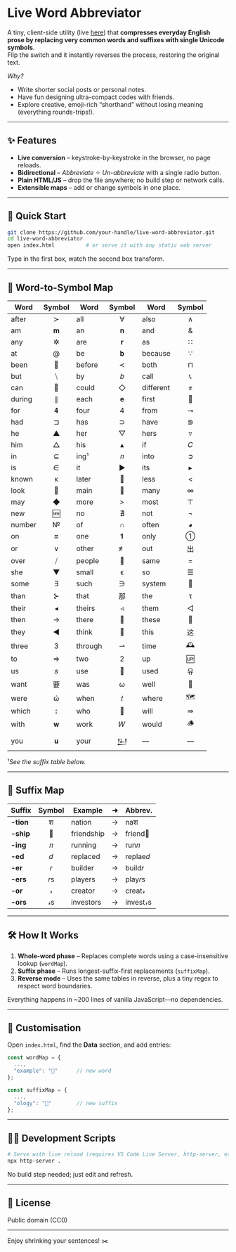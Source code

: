 # Live Word Abbreviator

A tiny, client-side utility (live [here](https://thiagovscoelho.github.io/abbreviator/)) that **compresses everyday English prose by replacing very common words and suffixes with single Unicode symbols**.  
Flip the switch and it instantly reverses the process, restoring the original text.

*Why?*  
- Write shorter social posts or personal notes.  
- Have fun designing ultra-compact codes with friends.  
- Explore creative, emoji-rich “shorthand” without losing meaning (everything rounds-trips!).

---

## ✨ Features
- **Live conversion** – keystroke-by-keystroke in the browser, no page reloads.
- **Bidirectional** – _Abbreviate_ ✧ _Un-abbreviate_ with a single radio button.
- **Plain HTML/JS** – drop the file anywhere; no build step or network calls.
- **Extensible maps** – add or change symbols in one place.

---

## 🚀 Quick Start

```bash
git clone https://github.com/your-handle/live-word-abbreviator.git
cd live-word-abbreviator
open index.html          # or serve it with any static web server
```

Type in the first box, watch the second box transform.

---

## 🔡 Word-to-Symbol Map

| Word   | Symbol | Word    | Symbol | Word      | Symbol |
| ------ | :----: | ------- | :----: | --------- | :----: |
| after  |    ≻   | all     |    ∀   | also      |    ∧   |
| am     |   𝐦   | an      |   𝐧   | and       |    &   |
| any    |    ✲   | are     |   𝐫   | as        |    ∷   |
| at     |    @   | be      |   𝐛   | because   |    ∵   |
| been   |   🚮   | before  |   ≺   | both      |    ⊓   |
| but    |    ⧹   | by      |   𝑏   | call      |   📞   |
| can    |   🥫   | could   |    ◇   | different |    ≠   |
| during |    ∥   | each    |   𝐞   | first     |   🥇   |
| for    |   𝟒   | four    |    4   | from      |    ⊸   |
| had    |    ⊐   | has     |    ⊃   | have      |    ⋑   |
| he     |    ▲   | her     |    ▽   | hers      |    ▿   |
| him    |    △   | his     |    ▴   | if        |   𝐶   |
| in     |    ⊆   | ing¹    |   𝑛   | into      |    ➲   |
| is     |    ∈   | it      |    ▶   | its       |    ▸   |
| known  |    κ   | later   |   🌇   | less      |    <   |
| look   |   👀   | main    |   📌   | many      |    ∞   |
| may    |    ◆   | more    |    >   | most      |    ⊤   |
| new    |   🆕   | no      |    ∄   | not       |    ¬   |
| number |    №   | of      |    ∩   | often     |    ◕   |
| on     |   🔛   | one     |   𝟏   | only      |    ①   |
| or     |    ∨   | other   |    ≢   | out       |    出   |
| over   |    ⧸   | people  |   👥   | same      |    =   |
| she    |    ▼   | small   |    ϵ   | so        |    ☰   |
| some   |    ∃   | such    |    ∋   | system    |   🌌   |
| than   |    ⊱   | that    |    那   | the       |    τ   |
| their  |    ◂   | theirs  |    ◃   | them      |    ◁   |
| then   |    →   | there   |   📍   | these     |   🥜   |
| they   |    ◀   | think   |   🧠   | this      |    这   |
| three  |    3   | through |    ⇀   | time      |   🕰️  |
| to     |    ⇒   | two     |    2   | up        |   🆙   |
| us     |   𝑠   | use     |   🔧   | used      |    유   |
| want   |    要   | was     |    ω   | well      |   🚰   |
| were   |    ώ   | when    |   𝑡   | where     |   🗺️  |
| which  |    ⦂   | who     |   👤   | will      |    ⇛   |
| with   |   𝐰   | work    |   𝑊   | would     |   🪵   |
| you    |   𝐮   | your    |   𒌨   | —         |    —   |

¹*See the suffix table below.*

---

## 🔣 Suffix Map

| Suffix    | Symbol | Example    | ➜ | Abbrev.   |
| --------- | :----: | ---------- | - | --------- |
| **-tion** |    श   | nation     | → | naश       |
| **-ship** |   🚢   | friendship | → | friend🚢  |
| **-ing**  |   𝑛   | running    | → | run𝑛     |
| **-ed**   |   𝑑   | replaced   | → | replae𝑑 |
| **-er**   |   𝑟   | builder    | → | build𝑟   |
| **-ers**  |   𝑟s  | players    | → | play𝑟s   |
| **-or**   |   𝓇   | creator    | → | creat𝓇   |
| **-ors**  |   𝓇s  | investors  | → | invest𝓇s |

---

## 🛠 How It Works

1. **Whole-word phase** – Replaces complete words using a case-insensitive lookup (`wordMap`).
2. **Suffix phase** – Runs longest-suffix-first replacements (`suffixMap`).
3. **Reverse mode** – Uses the same tables in reverse, plus a tiny regex to respect word boundaries.

Everything happens in \~200 lines of vanilla JavaScript—no dependencies.

---

## 🧩 Customisation

Open `index.html`, find the **Data** section, and add entries:

```js
const wordMap = {
  ...,
  "example": "🔰"      // new word
};

const suffixMap = {
  ...,
  "ology": "🧪"        // new suffix
};
```

---

## 👩‍💻 Development Scripts

```bash
# Serve with live reload (requires VS Code Live Server, http-server, etc.)
npx http-server .
```

No build step needed; just edit and refresh.

---

## 📄 License

Public domain (CC0)

---

Enjoy shrinking your sentences! ✂️
